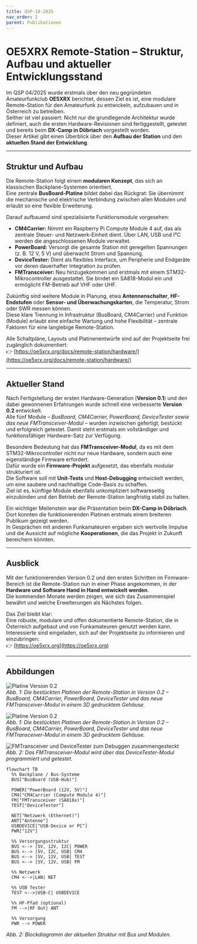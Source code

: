 ```yaml
---
title: QSP-10-2025
nav_order: 2
parent: Publikationen
---
```


# OE5XRX Remote-Station – Struktur, Aufbau und aktueller Entwicklungsstand

Im QSP 04/2025 wurde erstmals über den neu gegründeten Amateurfunkclub **OE5XRX** berichtet, dessen Ziel es ist, eine modulare Remote-Station für den Amateurfunk zu entwickeln, aufzubauen und in Österreich zu betreiben.  
Seither ist viel passiert: Nicht nur die grundlegende Architektur wurde definiert, auch die ersten Hardware-Revisionen sind fertiggestellt, getestet und bereits beim **DX-Camp in Döbriach** vorgestellt worden.  
Dieser Artikel gibt einen Überblick über den **Aufbau der Station** und den **aktuellen Stand der Entwicklung**.

---

## Struktur und Aufbau

Die Remote-Station folgt einem **modularen Konzept**, das sich an klassischen Backplane-Systemen orientiert.  
Eine zentrale **BusBoard-Platine** bildet dabei das Rückgrat: Sie übernimmt die mechanische und elektrische Verbindung zwischen allen Modulen und erlaubt so eine flexible Erweiterung.

Darauf aufbauend sind spezialisierte Funktionsmodule vorgesehen:

- **CM4Carrier:** Nimmt ein Raspberry Pi Compute Module 4 auf, das als zentrale Steuer- und Netzwerk-Einheit dient. Über LAN, USB und I²C werden die angeschlossenen Module verwaltet.  
- **PowerBoard:** Versorgt die gesamte Station mit geregelten Spannungen (z. B. 12 V, 5 V) und überwacht Strom und Spannung.  
- **DeviceTester:** Dient als flexibles Interface, um Peripherie und Endgeräte vor deren dauerhafter Integration zu prüfen.  
- **FMTransceiver:** Neu hinzugekommen und erstmals mit einem STM32-Mikrocontroller ausgestattet. Sie bindet ein SA818-Modul ein und ermöglicht FM-Betrieb auf VHF oder UHF.  

Zukünftig sind weitere Module in Planung, etwa **Antennenschalter**, **HF-Endstufen** oder **Sensor- und Überwachungskarten**, die Temperatur, Strom oder SWR messen können.  
Diese klare Trennung in Infrastruktur (BusBoard, CM4Carrier) und Funktion (Module) erlaubt eine einfache Wartung und hohe Flexibilität – zentrale Faktoren für eine langlebige Remote-Station.

Alle Schaltpläne, Layouts und Platinenentwürfe sind auf der Projektseite frei zugänglich dokumentiert:  
👉 [https://oe5xrx.org/docs/remote-station/hardware/](https://oe5xrx.org/docs/remote-station/hardware/)

---

## Aktueller Stand

Nach Fertigstellung der ersten Hardware-Generation (**Version 0.1**) und den dabei gewonnenen Erfahrungen wurde schnell eine verbesserte **Version 0.2** entwickelt.  
Alle fünf Module – *BusBoard, CM4Carrier, PowerBoard, DeviceTester sowie das neue FMTransceiver-Modul* – wurden inzwischen gefertigt, bestückt und erfolgreich getestet. Damit steht erstmals ein vollständiger und funktionsfähiger Hardware-Satz zur Verfügung.

Besondere Bedeutung hat das **FMTransceiver-Modul**, da es mit dem STM32-Mikrocontroller nicht nur neue Hardware, sondern auch eine eigenständige Firmware erfordert.  
Dafür wurde ein **Firmware-Projekt** aufgesetzt, das ebenfalls modular strukturiert ist.  
Die Software soll mit **Unit-Tests** und **Host-Debugging** entwickelt werden, um eine saubere und nachhaltige Code-Basis zu schaffen.  
Ziel ist es, künftige Module ebenfalls unkompliziert softwareseitig einzubinden und den Betrieb der Remote-Station langfristig stabil zu halten.

Ein wichtiger Meilenstein war die Präsentation beim **DX-Camp in Döbriach**.  
Dort konnten die funktionierenden Platinen erstmals einem breiteren Publikum gezeigt werden.  
In Gesprächen mit anderen Funkamateuren ergaben sich wertvolle Impulse und die Aussicht auf mögliche **Kooperationen**, die das Projekt in Zukunft bereichern könnten.

---

## Ausblick

Mit der funktionierenden Version 0.2 und den ersten Schritten im Firmware-Bereich ist die Remote-Station nun in einer Phase angekommen, in der **Hardware und Software Hand in Hand entwickelt werden**.  
Die kommenden Monate werden zeigen, wie sich das Zusammenspiel bewährt und welche Erweiterungen als Nächstes folgen.

Das Ziel bleibt klar:  
Eine robuste, modulare und offen dokumentierte Remote-Station, die in Österreich aufgebaut und von Funkamateuren genutzt werden kann.  
Interessierte sind eingeladen, sich auf der Projektseite zu informieren und einzubringen:  
👉 [https://oe5xrx.org](https://oe5xrx.org)

---

## Abbildungen

![Platine Version 0.2](img/remote-station-v0.2.png)  
*Abb. 1: Die bestückten Platinen der Remote-Station in Version 0.2 – BusBoard, CM4Carrier, PowerBoard, DeviceTester und das neue FMTransceiver-Modul in einem 3D gedrucktem Gehäuse.*

![Platine Version 0.2](img/remote-station-v0.2-top.png)  
*Abb. 1: Die bestückten Platinen der Remote-Station in Version 0.2 – BusBoard, CM4Carrier, PowerBoard, DeviceTester und das neue FMTransceiver-Modul in einem 3D gedrucktem Gehäuse.*

![FMTransceiver und DeviceTester zum Debuggen zusammengesteckt](img/fm-device-debugging-v0.2.png)
*Abb. 2: Das FMTransceiver-Modul wird über das DeviceTester-Modul programmiert und getestet.*

```mermaid
flowchart TB
  %% Backplane / Bus-Systeme
  BUS["BusBoard (USB-Hub)"]

  POWER["PowerBoard (12V, 5V)"]
  CM4["CM4Carrier (Compute Module 4)"]
  FM["FMTransceiver (SA818x)"]
  TEST["DeviceTester"]

  NET["Netzwerk (Ethernet)"]
  ANT["Antenne"]
  USBDEVICE["USB-Device or PC"]
  PWR["12V"]

  %% Versorgungsstruktur
  BUS <--> |5V, 12V, I2C| POWER
  BUS <--> |5V, I2C, USB| CM4
  BUS <--> |5V, 12V, USB| TEST
  BUS <--> |5V, 12V, USB| FM

  %% Netzwerk
  CM4 <-->|LAN| NET

  %% USB Tester
  TEST <-->|USB-C| USBDEVICE

  %% HF-Pfad (optional)
  FM -->|RF Out| ANT

  %% Versorgung
  PWR --> POWER
```
*Abb. 2: Blockdiagramm der aktuellen Struktur mit Bus und Modulen.*
